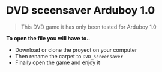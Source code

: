 DVD sceensaver Arduboy 1.0
==============================
> This DVD game it has only been tested for Arduboy 1.0

**To open the file you will have to..**
* Download or clone the proyect on your computer
* Then rename the carpet to `DVD_screensaver`
* Finally open the game and enjoy it
